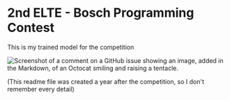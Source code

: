# 2nd ELTE - Bosch Programming Contest
This is my trained model for the competition


![Screenshot of a comment on a GitHub issue showing an image, added in the Markdown, of an Octocat smiling and raising a tentacle.](https://i.imgur.com/O4yP1i6.gif)



(This readme file was created a year after the competition, so I don't remember every detail)
